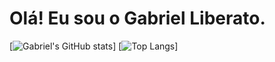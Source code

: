 # Olá! Eu sou o Gabriel Liberato.

[![Gabriel's GitHub stats](https://github-readme-stats.vercel.app/api?username=gabrielliberato&show_icons=true&theme=midnight-purple)]
[![Top Langs](https://github-readme-stats.vercel.app/api/top-langs/?username=gabrielliberato&theme=midnight-purple)]
